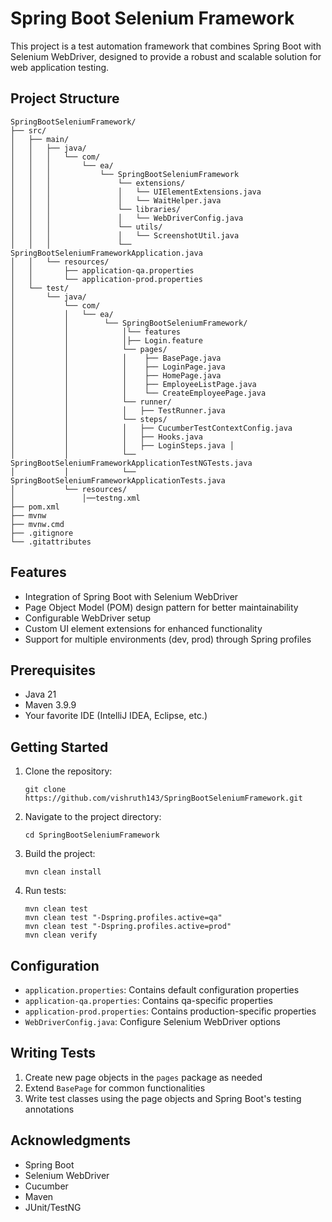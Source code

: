 # Spring Boot Selenium Framework

This project is a test automation framework that combines Spring Boot with Selenium WebDriver, designed to provide a robust and scalable solution for web application testing.

## Project Structure

```
SpringBootSeleniumFramework/
├── src/
│   ├── main/
│   │   ├── java/
│   │   │   └── com/
│   │   │       └── ea/
│   │   │           └── SpringBootSeleniumFramework
│   │   │               └── extensions/
│   │   │               │   └── UIElementExtensions.java
│   │   │               │   └── WaitHelper.java 
│   │   │               └── libraries/
│   │   │               │   └── WebDriverConfig.java 
│   │   │               └── utils/
│   │   │               │   └── ScreenshotUtil.java   
│   │   │               └── SpringBootSeleniumFrameworkApplication.java
│   │   └── resources/
│   │       ├── application-qa.properties
│   │       └── application-prod.properties
│   └── test/
│       └── java/
│           └── com/
│           │   └── ea/
│           │        └── SpringBootSeleniumFramework/
│           │            │└── features
│           │            │├── Login.feature  
│           │            └── pages/
│           │            │    ├── BasePage.java
│           │            │    ├── LoginPage.java
│           │            │    ├── HomePage.java
│           │            │    ├── EmployeeListPage.java
│           │            │    └── CreateEmployeePage.java
│           │            └── runner/
│           │            │   ├── TestRunner.java  
│           │            └── steps/
│           │            │   ├── CucumberTestContextConfig.java 
│           │            │   ├── Hooks.java 
│           │            │   ├── LoginSteps.java │
│           │            └── SpringBootSeleniumFrameworkApplicationTestNGTests.java
│           │            └── SpringBootSeleniumFrameworkApplicationTests.java
│           └── resources/
│               │──testng.xml
├── pom.xml
├── mvnw
├── mvnw.cmd
├── .gitignore
└── .gitattributes
```

## Features

- Integration of Spring Boot with Selenium WebDriver
- Page Object Model (POM) design pattern for better maintainability
- Configurable WebDriver setup
- Custom UI element extensions for enhanced functionality
- Support for multiple environments (dev, prod) through Spring profiles

## Prerequisites

- Java 21
- Maven 3.9.9
- Your favorite IDE (IntelliJ IDEA, Eclipse, etc.)

## Getting Started

1. Clone the repository:
   ```
   git clone https://github.com/vishruth143/SpringBootSeleniumFramework.git
   ```

2. Navigate to the project directory:
   ```
   cd SpringBootSeleniumFramework
   ```

3. Build the project:
   ```
   mvn clean install
   ```

4. Run tests:
   ```
   mvn clean test
   mvn clean test "-Dspring.profiles.active=qa"
   mvn clean test "-Dspring.profiles.active=prod"
   mvn clean verify
   ```

## Configuration

- `application.properties`: Contains default configuration properties
- `application-qa.properties`: Contains qa-specific properties
- `application-prod.properties`: Contains production-specific properties
- `WebDriverConfig.java`: Configure Selenium WebDriver options

## Writing Tests

1. Create new page objects in the `pages` package as needed
2. Extend `BasePage` for common functionalities
3. Write test classes using the page objects and Spring Boot's testing annotations

## Acknowledgments

- Spring Boot
- Selenium WebDriver
- Cucumber
- Maven
- JUnit/TestNG